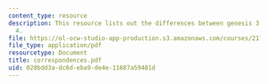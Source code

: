 ```yaml
---
content_type: resource
description: This resource lists out the differences between genesis 3 and genesis
  4.
file: https://ol-ocw-studio-app-production.s3.amazonaws.com/courses/21l-458-the-bible-spring-2007/028bdd3adc6deba9de4e11687a59481d_correspondences.pdf
file_type: application/pdf
resourcetype: Document
title: correspondences.pdf
uid: 028bdd3a-dc6d-eba9-de4e-11687a59481d
---
```

